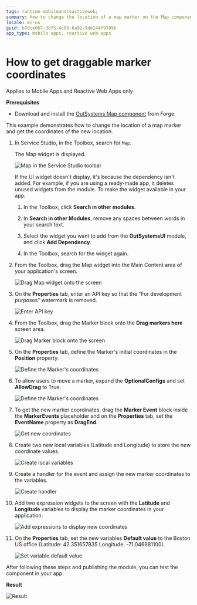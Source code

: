 ```yaml
---
tags: runtime-mobileandreactiveweb;  
summary: How to change the location of a map marker on the Map component. 
locale: en-us
guid: b7dce067-3d75-4c88-8a92-9de144f97896
app_type: mobile apps, reactive web apps
---
```


# How to get draggable marker coordinates  

<div class="info" markdown="1">

Applies to Mobile Apps and Reactive Web Apps only

</div>

**Prerequisites**

* Download and install the [OutSystems Map component](https://www.outsystems.com/forge/component-overview/9909/outsystems-maps) from Forge.

This example demonstrates how to change the location of a map marker and get the coordinates of the new location.

1. In Service Studio, in the Toolbox, search for `Map`.

    The Map widget is displayed.

    ![Map in the Service Studio toolbar](<images/map-widget-ss.png>)

    If the UI widget doesn't display, it's because the dependency isn't added. For example, if you are using a ready-made app, it deletes unused widgets from the module. To make the widget available in your app:

    1. In the Toolbox, click **Search in other modules**.

    1. In **Search in other Modules**, remove any spaces between words in your search text.
    
    1. Select the widget you want to add from the **OutSystemsUI** module, and click **Add Dependency**. 
    
    1. In the Toolbox, search for the widget again.

1. From the Toolbox, drag the Map widget into the Main Content area of your application's screen.

    ![Drag Map widget onto the screen](<images/map-drag-ss.png>)

1. On the **Properties** tab, enter an API key so that the "For development purposes" watermark is removed. 

    ![Enter API key](<images/map-apikey-ss.png>)

1. From the Toolbox, drag the Marker block onto the **Drag markers here** screen area.

    ![Drag Marker block onto the screen](<images/map-marker-ss.png>)

1. On the **Properties** tab, define the Marker's initial coordinates in the **Position** property. 

    ![Define the Marker's coordinates](<images/map-position-ss.png>)

1. To allow users to move a marker, expand the **OptionalConfigs** and set **AllowDrag** to True.

    ![Define the Marker's coordinates](<images/map-draggable-ss.png>)

1.  To get the new marker coordinates, drag the **Marker Event** block inside the **MarkerEvents** placeholder and on the **Properties** tab, set the **EventName** property as **DragEnd**.

    ![Get new coordinates](<images/map-markerevent-ss.png>)

1. Create two new local variables (Latitude and Longitude) to store the new coordinate values.

    ![Create local variables](<images/map-variables-ss.png>)

1. Create a handler for the event and assign the new marker coordinates to the variables.

    ![Create handler](<images/map-handler-ss.png>)

1. Add two expression widgets to the screen with the **Latitude** and **Longitude** variables to display the marker coordinates in your application. 

    ![Add expressions to display new coordinates](<images/map-expression-ss.png>)

1. On the **Properties** tab, set the new variables **Default value** to the Boston US office (Latitude: 42.351657835 Longitude: -71.046881100).

    ![Set variable default value](<images/map-draggable-varcoord-ss.png>)

After following these steps and publishing the module, you can test the component in your app.

**Result**

![Result](<images/map-draggable-result-ss.png>)
